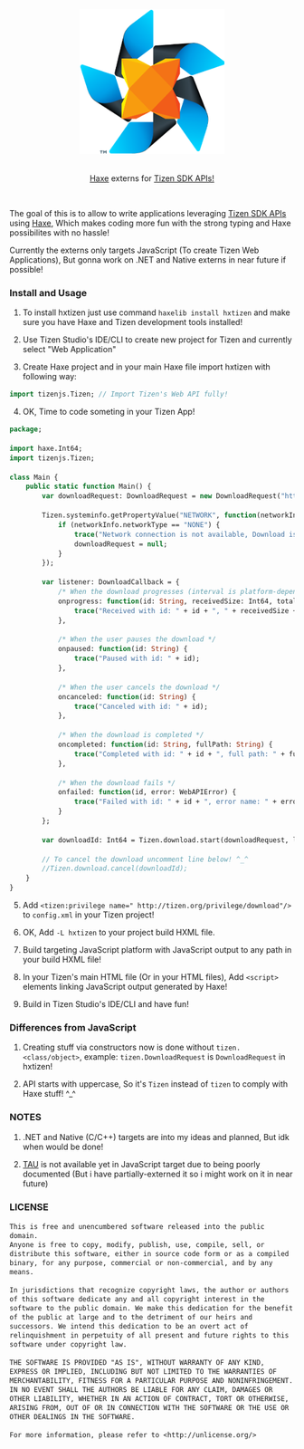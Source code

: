 <div align="center">
  <img src="hxtizen.png" width="256" height="256"><br><br>
  <p><a href="https://haxe.org">Haxe</a> externs for <a href="https://docs.tizen.org/application">Tizen SDK APIs!</a></p>
</div>

<br>

The goal of this is to allow to write applications leveraging [Tizen SDK APIs](https://docs.tizen.org/application) using [Haxe](https://haxe.org), Which makes coding more fun with the strong typing and Haxe possibilites with no hassle!

Currently the externs only targets JavaScript (To create Tizen Web Applications), But gonna work on .NET and Native externs in near future if possible!

### Install and Usage

1. To install hxtizen just use command `haxelib install hxtizen` and make sure you have Haxe and Tizen development tools installed!

2. Use Tizen Studio's IDE/CLI to create new project for Tizen and currently select "Web Application"

3. Create Haxe project and in your main Haxe file import hxtizen with following way:

```haxe
import tizenjs.Tizen; // Import Tizen's Web API fully!
```

4. OK, Time to code someting in your Tizen App!

```haxe
package;

import haxe.Int64;
import tizenjs.Tizen;

class Main {
    public static function Main() {
        var downloadRequest: DownloadRequest = new DownloadRequest("http://download.tizen.org/tools/README.txt", "downloads");

        Tizen.systeminfo.getPropertyValue("NETWORK", function(networkInfo: SystemInfoNetwork) {
            if (networkInfo.networkType == "NONE") {
                trace("Network connection is not available, Download is not possible.");
                downloadRequest = null;
            }
        });

        var listener: DownloadCallback = {
            /* When the download progresses (interval is platform-dependent) */
            onprogress: function(id: String, receivedSize: Int64, totalSize: Int64) {
                trace("Received with id: " + id + ", " + receivedSize + "/" + totalSize);
            },
        
            /* When the user pauses the download */
            onpaused: function(id: String) {
                trace("Paused with id: " + id);
            },
        
            /* When the user cancels the download */
            oncanceled: function(id: String) {
                trace("Canceled with id: " + id);
            },
        
            /* When the download is completed */
            oncompleted: function(id: String, fullPath: String) {
                trace("Completed with id: " + id + ", full path: " + fullPath);
            },
        
            /* When the download fails */
            onfailed: function(id, error: WebAPIError) {
                trace("Failed with id: " + id + ", error name: " + error.name);
            }
        };

        var downloadId: Int64 = Tizen.download.start(downloadRequest, listener);
        
        // To cancel the download uncomment line below! ^_^
        //Tizen.download.cancel(downloadId);
    }
}
```

5. Add `<tizen:privilege name=" http://tizen.org/privilege/download"/>` to `config.xml` in your Tizen project!

6. OK, Add `-L hxtizen` to your project build HXML file.

7. Build targeting JavaScript platform with JavaScript output to any path in your build HXML file!

8. In your Tizen's main HTML file (Or in your HTML files), Add `<script>` elements linking JavaScript output generated by Haxe!

9. Build in Tizen Studio's IDE/CLI and have fun!

### Differences from JavaScript

1. Creating stuff via constructors now is done without `tizen.<class/object>`, example: `tizen.DownloadRequest` is `DownloadRequest` in hxtizen!

2. API starts with uppercase, So it's `Tizen` instead of `tizen` to comply with Haxe stuff! ^_^

### NOTES

1. .NET and Native (C/C++) targets are into my ideas and planned, But idk when would be done!

2. [TAU](https://samsung.github.io/TAU) is not available yet in JavaScript target due to being poorly documented (But i have partially-externed it so i might work on it in near future)

### LICENSE

```
This is free and unencumbered software released into the public domain.
Anyone is free to copy, modify, publish, use, compile, sell, or
distribute this software, either in source code form or as a compiled
binary, for any purpose, commercial or non-commercial, and by any
means.

In jurisdictions that recognize copyright laws, the author or authors
of this software dedicate any and all copyright interest in the
software to the public domain. We make this dedication for the benefit
of the public at large and to the detriment of our heirs and
successors. We intend this dedication to be an overt act of
relinquishment in perpetuity of all present and future rights to this
software under copyright law.

THE SOFTWARE IS PROVIDED "AS IS", WITHOUT WARRANTY OF ANY KIND,
EXPRESS OR IMPLIED, INCLUDING BUT NOT LIMITED TO THE WARRANTIES OF
MERCHANTABILITY, FITNESS FOR A PARTICULAR PURPOSE AND NONINFRINGEMENT.
IN NO EVENT SHALL THE AUTHORS BE LIABLE FOR ANY CLAIM, DAMAGES OR
OTHER LIABILITY, WHETHER IN AN ACTION OF CONTRACT, TORT OR OTHERWISE,
ARISING FROM, OUT OF OR IN CONNECTION WITH THE SOFTWARE OR THE USE OR
OTHER DEALINGS IN THE SOFTWARE.

For more information, please refer to <http://unlicense.org/>
```
